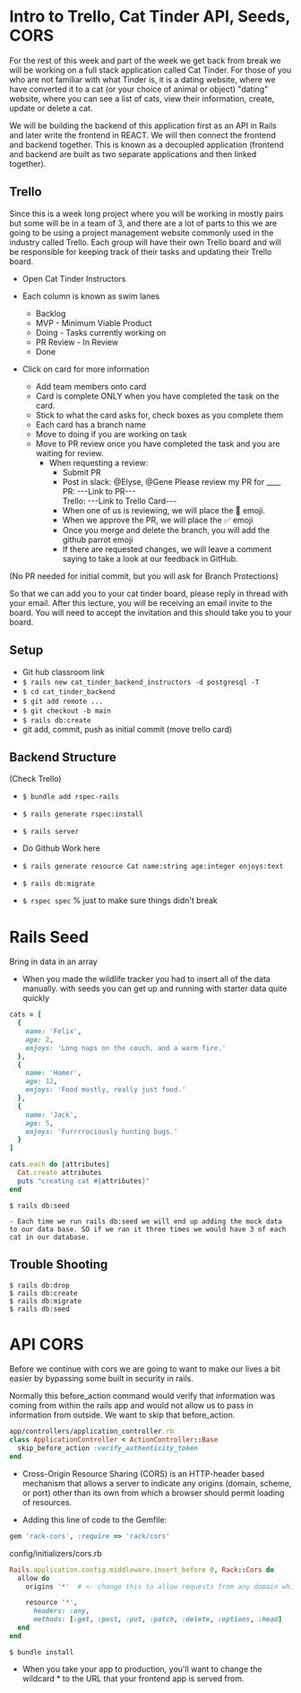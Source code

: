 # Intro to Trello, Cat Tinder API, Seeds, CORS

For the rest of this week and part of the week we get back from break we will be working on a full stack application called Cat Tinder.  For those of you who are not familiar with what Tinder is, it is a dating website, where we have converted it to a cat (or your choice of animal or object) "dating" website, where you can see a list of cats, view their information, create, update or delete a cat.  

We will be building the backend of this application first as an API in Rails and later write the frontend in REACT.  We will then connect the frontend and backend together.  This is known as a decoupled application (frontend and backend are built as two separate applications and then linked together).


## Trello
Since this is a week long project where you will be working in mostly pairs but some will be in a team of 3, and there are a lot of parts to this we are going to be using a project management website commonly used in the industry called Trello.  Each group will have their own Trello board and will be responsible for keeping track of their tasks and updating their Trello board.

- Open Cat Tinder Instructors
- Each column is known as swim lanes
  - Backlog 
  - MVP - Minimum Viable Product
  - Doing - Tasks currently working on
  - PR Review - In Review
  - Done

- Click on card for more information
  - Add team members onto card
  - Card is complete ONLY when you have completed the task on the card. 
  - Stick to what the card asks for, check boxes as you complete them
  - Each card has a branch name
  - Move to doing if you are working on task
  - Move to PR review once you have completed the task and you are waiting for review.
    - When requesting a review:
      - Submit PR
      - Post in slack: @Elyse, @Gene Please review my PR for ____ 
          PR: ---Link to PR---   
          Trello: ---Link to Trello Card---
      - When one of us is reviewing, we will place the 👀 emoji.
      - When we approve the PR, we will place the ✅ emoji
      - Once you merge and delete the branch, you will add the github parrot emoji
      - If there are requested changes, we will leave a comment saying to take a look at our feedback in GitHub.

(No PR needed for initial commit, but you will ask for Branch Protections)


So that we can add you to your cat tinder board, please reply in thread with your email.  After this lecture, you will be receiving an email invite to the board.  You will need to accept the invitation and this should take you to your board.


## Setup
  - Git hub classroom link
  - `$ rails new cat_tinder_backend_instructors -d postgresql -T `
  - `$ cd cat_tinder_backend`
  - `$ git add remote ...`
  - `$ git checkout -b main`
  - `$ rails db:create`
  - git add, commit, push as initial commit (move trello card)


## Backend Structure
(Check Trello)
  - `$ bundle add rspec-rails`
  - `$ rails generate rspec:install`
  - `$ rails server`

  - Do Github Work here

  - `$ rails generate resource Cat name:string age:integer enjoys:text`
  - `$ rails db:migrate`
  - `$ rspec spec`
  % just to make sure things didn't break 

# Rails Seed
Bring in data in an array

- When you made the wildlife tracker you had to insert all of the data manually. with seeds you can get up and running with starter data quite quickly

```ruby
cats = [
  {
    name: 'Felix',
    age: 2,
    enjoys: 'Long naps on the couch, and a warm fire.'
  },
  {
    name: 'Homer',
    age: 12,
    enjoys: 'Food mostly, really just food.'
  },
  {
    name: 'Jack',
    age: 5,
    enjoys: 'Furrrrociously hunting bugs.'
  }
]

cats.each do |attributes|
  Cat.create attributes
  puts "creating cat #{attributes}"
end
```

    $ rails db:seed

    - Each time we run rails db:seed we will end up adding the mock data to our data base. SO if we ran it three times we would have 3 of each cat in our database.


## Trouble Shooting
    $ rails db:drop 
    $ rails db:create 
    $ rails db:migrate 
    $ rails db:seed



# API CORS

Before we continue with cors we are going to want to make our lives a bit easier by bypassing some built in security in rails. 

Normally this before_action command would verify that information was coming from within the rails app and would not allow us to pass in information from outside. We want to skip that before_action.

```ruby
app/controllers/application_controller.rb
class ApplicationController < ActionController::Base
  skip_before_action :verify_authenticity_token
end
```

- Cross-Origin Resource Sharing (CORS) is an HTTP-header based mechanism that allows a server to indicate any origins (domain, scheme, or port) other than its own from which a browser should permit loading of resources.

- Adding this line of code to the Gemfile:

```ruby
gem 'rack-cors', :require => 'rack/cors'
```


config/initializers/cors.rb

```ruby
Rails.application.config.middleware.insert_before 0, Rack::Cors do
  allow do
    origins '*'  # <- change this to allow requests from any domain while in development.

    resource '*',
      headers: :any,
      methods: [:get, :post, :put, :patch, :delete, :options, :head]
  end
end
```

    $ bundle install

- When you take your app to production, you'll want to change the wildcard * to the URL that your frontend app is served from.